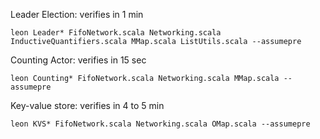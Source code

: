 Leader Election: verifies in 1 min

    leon Leader* FifoNetwork.scala Networking.scala InductiveQuantifiers.scala MMap.scala ListUtils.scala --assumepre 

Counting Actor: verifies in 15 sec

    leon Counting* FifoNetwork.scala Networking.scala MMap.scala --assumepre

Key-value store: verifies in 4 to 5 min

    leon KVS* FifoNetwork.scala Networking.scala OMap.scala --assumepre
